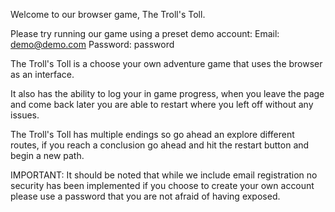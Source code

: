 Welcome to our browser game, The Troll's Toll.

Please try running our game using a preset demo account:
Email: demo@demo.com
Password: password

The Troll's Toll is a choose your own adventure game that uses the browser as an interface.  

It also has the ability to log your in game progress, when you leave the page and come back later you are able to restart where you left off without any issues.

The Troll's Toll has multiple endings so go ahead an explore different routes, if you reach a conclusion go ahead and hit the restart button and begin a new path.

IMPORTANT: It should be noted that while we include email registration no security has been implemented if you choose to create your own account please use a password that you are not afraid of having exposed.